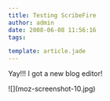```yaml
---
title: Testing ScribeFire
author: admin
date: 2008-06-08 11:56:16
tags: 

template: article.jade
---
```


Yay!!! I got a new blog editor!
<div>![](moz-screenshot-10.jpg)</div>
